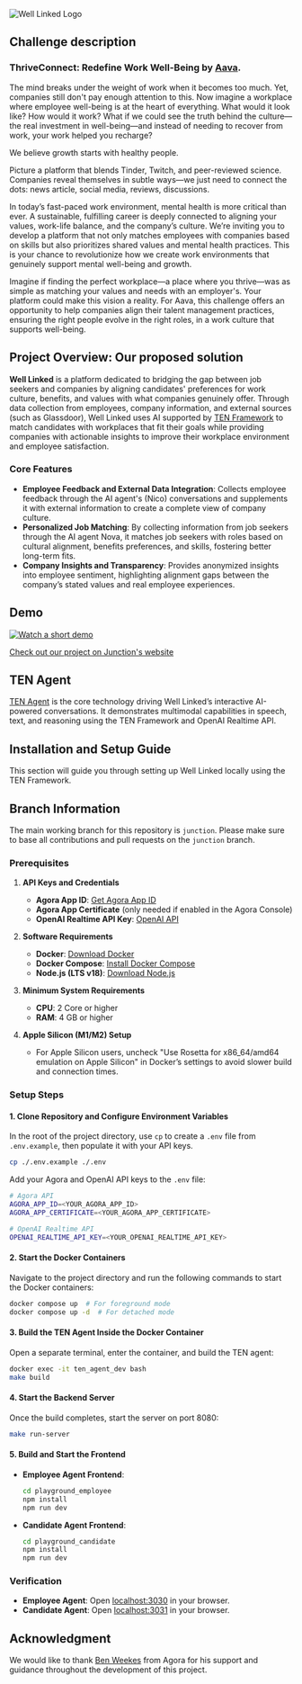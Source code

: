 ![Well Linked Logo](https://github.com/user-attachments/assets/82f75185-9977-41a0-968f-262b86194ea7)


## Challenge description
### ThriveConnect: Redefine Work Well-Being by [Aava](https://www.aava.fi/).
The mind breaks under the weight of work when it becomes too much. Yet, companies still don't pay enough attention to this.
Now imagine a workplace where employee well-being is at the heart of everything. What would it look like? How would it work? What if we could see the truth behind the culture—the real investment in well-being—and instead of needing to recover from work, your work helped you recharge?

We believe growth starts with healthy people.

Picture a platform that blends Tinder, Twitch, and peer-reviewed science. Companies reveal themselves in subtle ways—we just need to connect the dots: news article, social media, reviews, discussions.

In today’s fast-paced work environment, mental health is more critical than ever. A sustainable, fulfilling career is deeply connected to aligning your values, work-life balance, and the company’s culture. We’re inviting you to develop a platform that not only matches employees with companies based on skills but also prioritizes shared values and mental health practices. This is your chance to revolutionize how we create work environments that genuinely support mental well-being and growth.

Imagine if finding the perfect workplace—a place where you thrive—was as simple as matching your values and needs with an employer's. Your platform could make this vision a reality. For Aava, this challenge offers an opportunity to help companies align their talent management practices, ensuring the right people evolve in the right roles, in a work culture that supports well-being.


## Project Overview: Our proposed solution

**Well Linked** is a platform dedicated to bridging the gap between job seekers and companies by aligning candidates' preferences for work culture, benefits, and values with what companies genuinely offer. Through data collection from employees, company information, and external sources (such as Glassdoor), Well Linked uses AI supported by [TEN Framework](https://github.com/TEN-framework/ten_framework) to match candidates with workplaces that fit their goals while providing companies with actionable insights to improve their workplace environment and employee satisfaction.

### Core Features
- **Employee Feedback and External Data Integration**: Collects employee feedback through the AI agent's (Nico) conversations and supplements it with external information to create a complete view of company culture.
- **Personalized Job Matching**: By collecting information from job seekers through the AI agent Nova, it matches job seekers with roles based on cultural alignment, benefits preferences, and skills, fostering better long-term fits.
- **Company Insights and Transparency**: Provides anonymized insights into employee sentiment, highlighting alignment gaps between the company’s stated values and real employee experiences.

## Demo
[![Watch a short demo](https://img.youtube.com/vi/hAZHlIzyVuk/0.jpg)](https://youtu.be/hAZHlIzyVuk)

[Check out our project on Junction's website](https://eu.junctionplatform.com/projects/junction-2024/view/672e82996afb9482214df2be)

## TEN Agent

[TEN Agent](https://agent.theten.ai) is the core technology driving Well Linked’s interactive AI-powered conversations. It demonstrates multimodal capabilities in speech, text, and reasoning using the TEN Framework and OpenAI Realtime API.

## Installation and Setup Guide
This section will guide you through setting up Well Linked locally using the TEN Framework.

## Branch Information
The main working branch for this repository is `junction`. Please make sure to base all contributions and pull requests on the `junction` branch.

### Prerequisites

1. **API Keys and Credentials**
   - **Agora App ID**: [Get Agora App ID](https://docs.agora.io/en/video-calling/get-started/manage-agora-account?platform=web#create-an-agora-project)
   - **Agora App Certificate** (only needed if enabled in the Agora Console)
   - **OpenAI Realtime API Key**: [OpenAI API](https://openai.com/index/openai-api/)

2. **Software Requirements**
   - **Docker**: [Download Docker](https://www.docker.com/)
   - **Docker Compose**: [Install Docker Compose](https://docs.docker.com/compose/)
   - **Node.js (LTS v18)**: [Download Node.js](https://nodejs.org/en)

3. **Minimum System Requirements**
   - **CPU**: 2 Core or higher
   - **RAM**: 4 GB or higher

4. **Apple Silicon (M1/M2) Setup**
   - For Apple Silicon users, uncheck "Use Rosetta for x86_64/amd64 emulation on Apple Silicon" in Docker’s settings to avoid slower build and connection times.

### Setup Steps

#### 1. Clone Repository and Configure Environment Variables
In the root of the project directory, use `cp` to create a `.env` file from `.env.example`, then populate it with your API keys.

```bash
cp ./.env.example ./.env
```

Add your Agora and OpenAI API keys to the `.env` file:

```bash
# Agora API
AGORA_APP_ID=<YOUR_AGORA_APP_ID>
AGORA_APP_CERTIFICATE=<YOUR_AGORA_APP_CERTIFICATE>

# OpenAI Realtime API
OPENAI_REALTIME_API_KEY=<YOUR_OPENAI_REALTIME_API_KEY>
```

#### 2. Start the Docker Containers
Navigate to the project directory and run the following commands to start the Docker containers:

```bash
docker compose up  # For foreground mode
docker compose up -d  # For detached mode
```

#### 3. Build the TEN Agent Inside the Docker Container
Open a separate terminal, enter the container, and build the TEN agent:

```bash
docker exec -it ten_agent_dev bash
make build
```

#### 4. Start the Backend Server
Once the build completes, start the server on port 8080:

```bash
make run-server
```

#### 5. Build and Start the Frontend
- **Employee Agent Frontend**:
  ```bash
  cd playground_employee
  npm install
  npm run dev
  ```
- **Candidate Agent Frontend**:
  ```bash
  cd playground_candidate
  npm install
  npm run dev
  ```

### Verification

- **Employee Agent**: Open [localhost:3030](http://localhost:3030) in your browser.
- **Candidate Agent**: Open [localhost:3031](http://localhost:3031) in your browser.

## Acknowledgment 

We would like to thank [Ben Weekes](https://github.com/BenWeekes) from Agora for his support and guidance throughout the development of this project.
